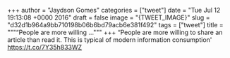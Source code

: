 
+++
author = "Jaydson Gomes"
categories = ["tweet"]
date = "Tue Jul 12 19:13:08 +0000 2016"
draft = false
image = "{TWEET_IMAGE}"
slug = "d32d1b964a9bb710198b06b6bd79acb6e381f492"
tags = ["tweet"]
title = """“People are more willing ..."""
+++
“People are more willing to share an article than read it. This is typical of modern information consumption' https://t.co/7Y35h833WZ
